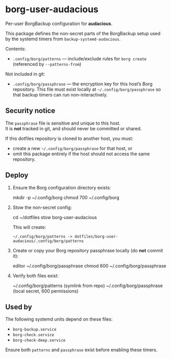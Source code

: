 # borg-user-audacious

Per-user BorgBackup configuration for **audacious**.

This package defines the non-secret parts of the BorgBackup setup used by the
systemd timers from `backup-systemd-audacious`.

Contents:
- `.config/borg/patterns` — include/exclude rules for `borg create`
  (referenced by `--patterns-from`)

Not included in git:
- `.config/borg/passphrase` — the encryption key for this host’s Borg
  repository. This file must exist locally at `~/.config/borg/passphrase`
  so that backup timers can run non-interactively.

## Security notice

The `passphrase` file is sensitive and unique to this host.  
It is **not** tracked in git, and should never be committed or shared.

If this dotfiles repository is cloned to another host, you must:
- create a new `~/.config/borg/passphrase` for that host, or
- omit this package entirely if the host should not access the same repository.

## Deploy

1. Ensure the Borg configuration directory exists:

    mkdir -p ~/.config/borg
    chmod 700 ~/.config/borg

2. Stow the non-secret config:

    cd ~/dotfiles
    stow borg-user-audacious

   This will create:

       ~/.config/borg/patterns -> dotfiles/borg-user-audacious/.config/borg/patterns

3. Create or copy your Borg repository passphrase locally (do **not** commit it):

    editor ~/.config/borg/passphrase
    chmod 600 ~/.config/borg/passphrase

4. Verify both files exist:

    ~/.config/borg/patterns     (symlink from repo)
    ~/.config/borg/passphrase   (local secret, 600 permissions)

## Used by

The following systemd units depend on these files:

- `borg-backup.service`
- `borg-check.service`
- `borg-check-deep.service`

Ensure both `patterns` and `passphrase` exist before enabling these timers.
